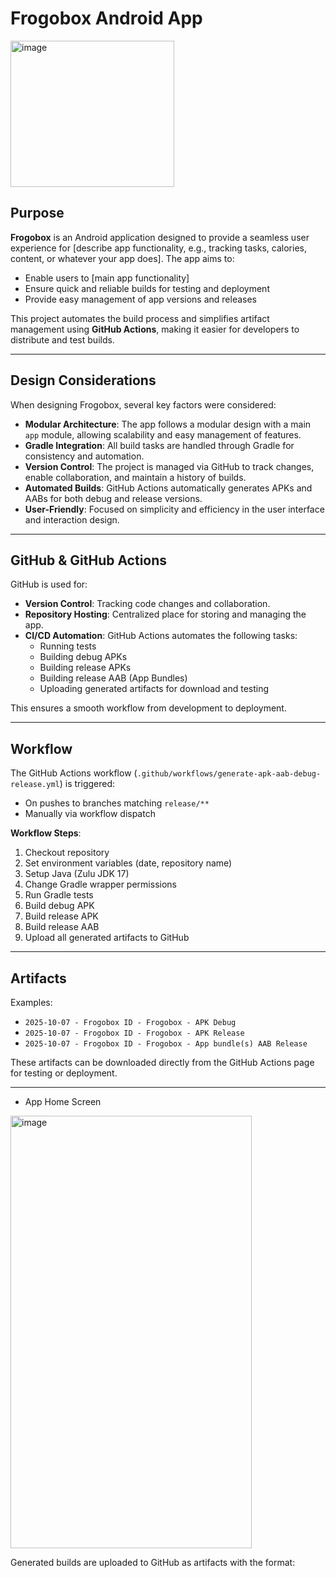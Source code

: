 # Frogobox Android App

<img width="262" height="234" alt="image" src="https://github.com/user-attachments/assets/b24d5dcf-bf33-4e1f-924d-95aa38759165" />

## Purpose

**Frogobox** is an Android application designed to provide a seamless user experience for [describe app functionality, e.g., tracking tasks, calories, content, or whatever your app does]. The app aims to:  

- Enable users to [main app functionality]  
- Ensure quick and reliable builds for testing and deployment  
- Provide easy management of app versions and releases  

This project automates the build process and simplifies artifact management using **GitHub Actions**, making it easier for developers to distribute and test builds.

---

## Design Considerations

When designing Frogobox, several key factors were considered:  

- **Modular Architecture**: The app follows a modular design with a main `app` module, allowing scalability and easy management of features.  
- **Gradle Integration**: All build tasks are handled through Gradle for consistency and automation.  
- **Version Control**: The project is managed via GitHub to track changes, enable collaboration, and maintain a history of builds.  
- **Automated Builds**: GitHub Actions automatically generates APKs and AABs for both debug and release versions.  
- **User-Friendly**: Focused on simplicity and efficiency in the user interface and interaction design.  

---

## GitHub & GitHub Actions

GitHub is used for:

- **Version Control**: Tracking code changes and collaboration.  
- **Repository Hosting**: Centralized place for storing and managing the app.  
- **CI/CD Automation**: GitHub Actions automates the following tasks:  
  - Running tests  
  - Building debug APKs  
  - Building release APKs  
  - Building release AAB (App Bundles)  
  - Uploading generated artifacts for download and testing  

This ensures a smooth workflow from development to deployment.

---

## Workflow

The GitHub Actions workflow (`.github/workflows/generate-apk-aab-debug-release.yml`) is triggered:  

- On pushes to branches matching `release/**`  
- Manually via workflow dispatch  

**Workflow Steps**:  

1. Checkout repository  
2. Set environment variables (date, repository name)  
3. Setup Java (Zulu JDK 17)  
4. Change Gradle wrapper permissions  
5. Run Gradle tests  
6. Build debug APK  
7. Build release APK  
8. Build release AAB  
9. Upload all generated artifacts to GitHub  

---

## Artifacts

Examples:

- `2025-10-07 - Frogobox ID - Frogobox - APK Debug`  
- `2025-10-07 - Frogobox ID - Frogobox - APK Release`  
- `2025-10-07 - Frogobox ID - Frogobox - App bundle(s) AAB Release`  

These artifacts can be downloaded directly from the GitHub Actions page for testing or deployment.

---

- App Home Screen  
<img width="386" height="692" alt="image" src="https://github.com/user-attachments/assets/48dda1db-2892-41d3-b2bf-0d32dd7db6c3" />



Generated builds are uploaded to GitHub as artifacts with the format:

